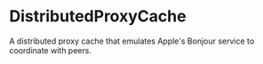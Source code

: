 DistributedProxyCache
=====================

A distributed proxy cache that emulates Apple's Bonjour service to coordinate with peers.
